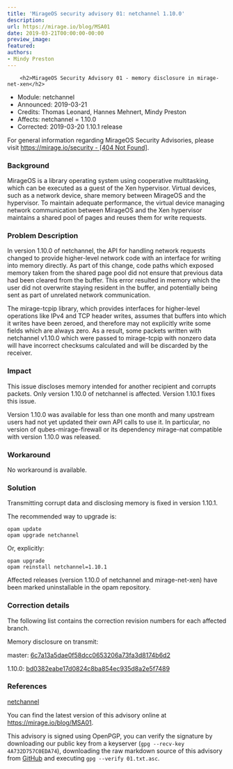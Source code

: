 ```yaml
---
title: 'MirageOS security advisory 01: netchannel 1.10.0'
description:
url: https://mirage.io/blog/MSA01
date: 2019-03-21T00:00:00-00:00
preview_image:
featured:
authors:
- Mindy Preston
---
```



        <h2>MirageOS Security Advisory 01 - memory disclosure in mirage-net-xen</h2>
<ul>
<li>Module:       netchannel
</li>
<li>Announced:    2019-03-21
</li>
<li>Credits:      Thomas Leonard, Hannes Mehnert, Mindy Preston
</li>
<li>Affects:      netchannel = 1.10.0
</li>
<li>Corrected:    2019-03-20 1.10.1 release
</li>
</ul>
<p>For general information regarding MirageOS Security Advisories,
please visit <a href="https://mirage.io/security - [404 Not Found]">https://mirage.io/security - [404 Not Found]</a>.</p>
<h3>Background</h3>
<p>MirageOS is a library operating system using cooperative multitasking, which can
be executed as a guest of the Xen hypervisor.  Virtual devices, such as a
network device, share memory between MirageOS and the hypervisor.  To maintain
adequate performance, the virtual device managing network communication between
MirageOS and the Xen hypervisor maintains a shared pool of pages and reuses
them for write requests.</p>
<h3>Problem Description</h3>
<p>In version 1.10.0 of netchannel, the API for handling network requests
changed to provide higher-level network code with an interface for writing into
memory directly.  As part of this change, code paths which exposed memory taken
from the shared page pool did not ensure that previous data had been cleared
from the buffer.  This error resulted in memory which the user did not
overwrite staying resident in the buffer, and potentially being sent as part of
unrelated network communication.</p>
<p>The mirage-tcpip library, which provides interfaces for higher-level operations
like IPv4 and TCP header writes, assumes that buffers into which it writes have
been zeroed, and therefore may not explicitly write some fields which are always
zero.  As a result, some packets written with netchannel v1.10.0 which were
passed to mirage-tcpip with nonzero data will have incorrect checksums
calculated and will be discarded by the receiver.</p>
<h3>Impact</h3>
<p>This issue discloses memory intended for another recipient and corrupts packets.
Only version 1.10.0 of netchannel is affected.  Version 1.10.1 fixes this issue.</p>
<p>Version 1.10.0 was available for less than one month and many upstream users
had not yet updated their own API calls to use it.  In particular, no version of
qubes-mirage-firewall or its dependency mirage-nat compatible with version
1.10.0 was released.</p>
<h3>Workaround</h3>
<p>No workaround is available.</p>
<h3>Solution</h3>
<p>Transmitting corrupt data and disclosing memory is fixed in version 1.10.1.</p>
<p>The recommended way to upgrade is:</p>
<pre><code class="language-bash">opam update
opam upgrade netchannel
</code></pre>
<p>Or, explicitly:</p>
<pre><code class="language-bash">opam upgrade
opam reinstall netchannel=1.10.1
</code></pre>
<p>Affected releases (version 1.10.0 of netchannel and mirage-net-xen) have been marked uninstallable in the opam repository.</p>
<h3>Correction details</h3>
<p>The following list contains the correction revision numbers for each
affected branch.</p>
<p>Memory disclosure on transmit:</p>
<p>master: <a href="https://github.com/mirage/mirage-net-xen/commit/6c7a13a5dae0f58dcc0653206a73fa3d8174b6d2">6c7a13a5dae0f58dcc0653206a73fa3d8174b6d2</a></p>
<p>1.10.0: <a href="https://github.com/mirage/mirage-net-xen/commit/bd0382eabe17d0824c8ba854ec935d8a2e5f7489">bd0382eabe17d0824c8ba854ec935d8a2e5f7489</a></p>
<h3>References</h3>
<p><a href="https://github.com/mirage/mirage-net-xen">netchannel</a></p>
<p>You can find the latest version of this advisory online at
<a href="https://mirage.io/blog/MSA01">https://mirage.io/blog/MSA01</a>.</p>
<p>This advisory is signed using OpenPGP, you can verify the signature
by downloading our public key from a keyserver (<code>gpg --recv-key 4A732D757C0EDA74</code>),
downloading the raw markdown source of this advisory from <a href="https://raw.githubusercontent.com/mirage/mirage-www/master/tmpl/advisories/01.txt.asc">GitHub</a>
and executing <code>gpg --verify 01.txt.asc</code>.</p>

      

